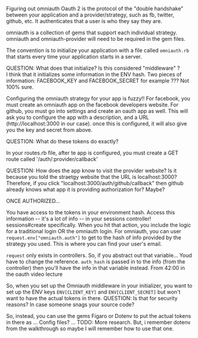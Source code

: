 Figuring out omniauth
Oauth 2 is the protocol of the "double handshake" between your application and a provider/strategy, such as fb, twitter, github, etc.  It authenticates that a user is who they say they are.

omniauth is a collection of gems that support each individual strategy.  omniauth and omniauth-provider will need to be required in the gem files.

The convention is to initialize your application with a file called `omniauth.rb` that starts every time your application starts in a server.

QUESTION:  What does that initialize?  Is this considered "middleware" ?  
I think that it initializes some information in the ENV hash. Two pieces of information:  FACEBOOK_KEY and FACEBOOK_SECRET for example ???  Not 100% sure.

Configuring the omniauth strategy for your app is fuzzy!!  For facebook, you must create an omniauth app on the facebook developers website.  For github, you must go into settings and create an oauth app as well. This will ask you to configure the app with a description, and a URL (http://localhost:3000 in our case).  once this is configured, it will also give you the key and secret from above.  

QUESTION: What do these tokens do exactly?

In your routes.rb file, after te app is configured, you must create a GET route called '/auth/:provider/callback'  

QUESTION: How does the app know to visit the provider website? Is it because you told the straetgy website that the URL is localhost:3000?  Therefore, if you click "localhost:3000/auth/github/callback" then github already knows what app it is providing authorization for? Maybe?  

ONCE AUTHORIZED...

You have access to the tokens in your environment hash.  Access this information -- it's a lot of info -- in your sessions controller!  sessions#create specifically.  When you hit that action, you include the logic for a traditional login OR the omniauth login.  For omniauth, you can user `request.env["omniauth.auth"]` to get to the hash of info provided by the strategy you used.  This is where you can find your user's email.


`request` only exists in controllers.
So, if you abstract out that variable... Youd have to change the reference.   `auth_hash` is passed in to the info (from the controller) then you'll have the info in that variable instead.
From 42:00 in the oauth video lecture


So, when you set up the Omniauth middleware in your initializer, you want to set up the ENV keys `ENV[CLIENT_KEY]` and `ENV[CLIENT_SECRET]` but won't want to have the actual tokens in there. QUESTION: Is that for security reasons?  In case someone snags your source code?

So, instead, you can use the gems Figaro or Dotenv to put the actual tokens in there as ... Config files?  ... TODO:  More research. But, i remember dotenv from the walkthrough so maybe I will remember how to use that one.
